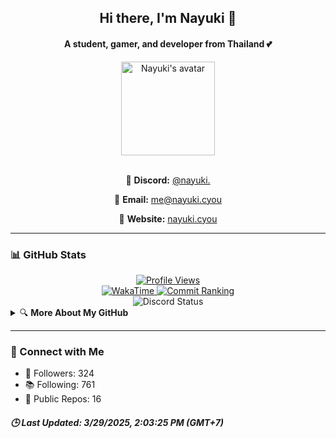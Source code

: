 
<h2 align="center">Hi there, I'm <b>Nayuki</b> 👋</h2>
<h4 align="center">A student, gamer, and developer from Thailand 💕</h4>

<div align="center">
  <img align="center" src="https://raw.githubusercontent.com/Kuuuuuuuu/Kuuuuuuuu/main/imgs/tippy.png" height="150" alt="Nayuki's avatar" />
</div>

<br />

<div align="center">
  <p>🌸 <b>Discord:</b> <a href='https://discord.com/users/505777744710336542'>@nayuki.</a></p>
  <p>🎀 <b>Email:</b> <a href='mailto:me@nayuki.cyou'>me@nayuki.cyou</a></p>
  <p>🌷 <b>Website:</b> <a href='https://nayuki.cyou'>nayuki.cyou</a></p>
</div>

---

### 📊 GitHub Stats

<div align="center">
  <a href="#">
    <img alt='Profile Views' src='https://moe-counter.glitch.me/get/@MelidaZ?theme=moebooru' />
  </a>
  <br />
  <a href='https://wakatime.com/@f0797c6d-4099-4a7f-947c-a8144dcd6348'>
    <img alt='WakaTime' src='https://wakatime.com/badge/user/f0797c6d-4099-4a7f-947c-a8144dcd6348.svg' />
  </a>
  <a href='https://user-badge.committers.top/thailand/Kuuuuuuuu'>
    <img alt='Commit Ranking' src='https://user-badge.committers.top/thailand/Kuuuuuuuu.svg' />
  </a>
</div>

<div align="center">
  <img alt='Discord Status' src='https://lanyard.cnrad.dev/api/505777744710336542' />
</div>

<details>
  <summary>🔍 <b>More About My GitHub</b></summary>
  <br />
  <div align="center">
    <img alt='GitHub Stats' src='https://github-readme-stats.vercel.app/api?username=Kuuuuuuuu&show_icons=true&include_all_commits=true&count_private=true&title_color=82CAFF&icon_color=82CAFF&bg_color=191970&theme=nord' />
    <br />
    <img alt='Top Languages' src='https://github-readme-stats.vercel.app/api/top-langs?username=Kuuuuuuuu&langs_count=8&layout=compact&count_private=true&title_color=82CAFF&icon_color=82CAFF&bg_color=191970&theme=nord' />
    <br />
    <img alt='GitHub Trophies' src='https://github-profile-trophy.vercel.app/?username=Kuuuuuuuu&row=1&column=6&theme=algolia' />
    <br />
    <img alt='Contributor Stats' src='https://github-contributor-stats.vercel.app/api?username=Kuuuuuuuu&show_icons=true&include_all_commits=true&title_color=82CAFF&icon_color=82CAFF&bg_color=191970&theme=nord' />
    <br />
    <img alt='WakaTime Stats' src='https://github-readme-stats.vercel.app/api/wakatime?username=Nayuki&layout=compact&title_color=82CAFF&icon_color=82CAFF&bg_color=191970&theme=nord' />
  </div>
</details>

---

### 🔗 Connect with Me

<ul>
  <li>🌟 Followers: 324</li>
  <li>📚 Following: 761</li>
  <li>📂 Public Repos: 16</li>
</ul>

<h5><i>🕒 Last Updated: 3/29/2025, 2:03:25 PM (GMT+7)</i></h5>
